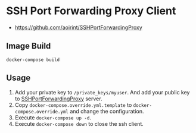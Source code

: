 # SSH Port Forwarding Proxy Client
- https://github.com/aoirint/SSHPortForwardingProxy

## Image Build
```shell
docker-compose build
```

## Usage
1. Add your private key to `/private_keys/myuser`. And add your public key to [SSHPortForwardingProxy](https://github.com/aoirint/SSHPortForwardingProxy) server.
2. Copy `docker-compose.override.yml.template` to `docker-compose.override.yml` and change the configuration.
3. Execute `docker-compose up -d`.
4. Execute `docker-compose down` to close the ssh client.

